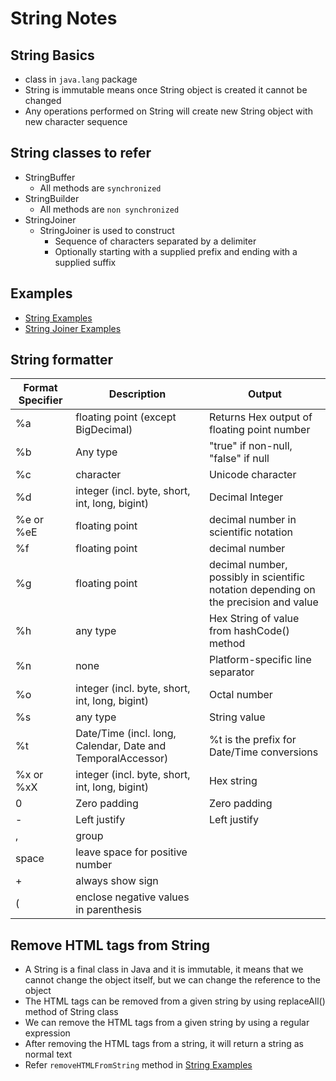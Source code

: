 # String Notes

## String Basics
* class in `java.lang` package
* String is immutable means once String object is created it cannot be changed
* Any operations performed on String will create new String object with new character sequence

## String classes to refer
* StringBuffer
	* All methods are `synchronized`
* StringBuilder
	* All methods are `non synchronized`
* StringJoiner
	* StringJoiner is used to construct  
		* Sequence of characters separated by a delimiter 
		* Optionally starting with a supplied prefix and ending with a supplied suffix
	
## Examples
* [String Examples](../../../java/core-java/basics/src/main/java/com/java/strings/StringsPractice.java)
* [String Joiner Examples](../basics/src/main/java/com/java/strings/StringJoinerPractice.java)

## String formatter
Format Specifier    | Description   | Output
--------------------|---------------|----------------------
%a | floating point (except BigDecimal) | Returns Hex output of floating point number
%b | Any type  | "true" if non-null, "false" if null    
%c | character | Unicode character
%d | integer (incl. byte, short, int, long, bigint) | Decimal Integer
%e or %eE | floating point | decimal number in scientific notation
%f | floating point | decimal number
%g | floating point | decimal number, possibly in scientific notation depending on the precision and value
%h | any type | Hex String of value from hashCode() method
%n | none | Platform-specific line separator
%o | integer (incl. byte, short, int, long, bigint) | Octal number
%s | any type | String value
%t | Date/Time (incl. long, Calendar, Date and TemporalAccessor) | %t is the prefix for Date/Time conversions
%x or %xX | integer (incl. byte, short, int, long, bigint) | Hex string
0 | Zero padding | Zero padding
\- | Left justify | Left justify
, | group |
space | leave space for positive number |
\+ | always show sign |
\( | enclose negative values in parenthesis |

## Remove HTML tags from String
* A String is a final class in Java and it is immutable, it means that we cannot change the object itself, but we can change the reference to the object
* The HTML tags can be removed from a given string by using replaceAll() method of String class
* We can remove the HTML tags from a given string by using a regular expression
* After removing the HTML tags from a string, it will return a string as normal text
* Refer `removeHTMLFromString` method in [String Examples](../basics/src/main/java/com/java/strings/StringsPractice.java)